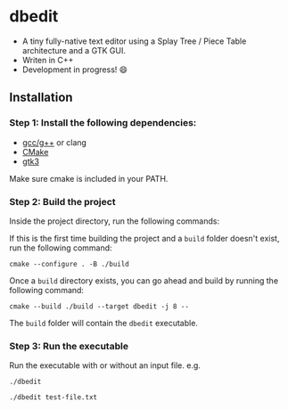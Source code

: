 # dbedit
- A tiny fully-native text editor using a Splay Tree / Piece Table architecture and a GTK GUI.
- Writen in C++
- Development in progress! 😄

## Installation

### Step 1: Install the following dependencies:
- [gcc/g++](https://linuxconfig.org/how-to-install-g-the-c-compiler-on-ubuntu-20-04-lts-focal-fossa-linux) or clang
- [CMake](https://askubuntu.com/questions/355565/how-do-i-install-the-latest-version-of-cmake-from-the-command-line)
- [gtk3](https://askubuntu.com/questions/101306/how-do-i-install-gtk-3-0)

Make sure cmake is included in your PATH.

### Step 2: Build the project
Inside the project directory, run the following commands:

If this is the first time building the project and a ```build``` folder doesn't exist, run the following command:
```
cmake --configure . -B ./build
```

Once a ```build``` directory exists, you can go ahead and build by running the following command:
```
cmake --build ./build --target dbedit -j 8 --
```
The ```build``` folder will contain the ```dbedit``` executable.

### Step 3: Run the executable
Run the executable with or without an input file. e.g.

```./dbedit```

```./dbedit test-file.txt```
